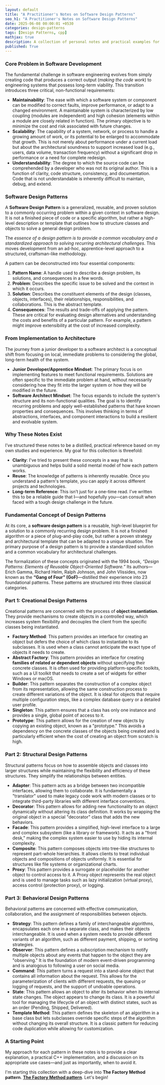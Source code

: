 ```yaml
---
layout: default
title: "A Practitioner's Notes on Software Design Patterns"
seo_h1: "A Practitioner's Notes on Software Design Patterns"
date: 2025-06-08 00:00:01 +0530
categories: design-patterns
tags: [Design Patterns, cpp]
mathjax: true
description: A collection of personal notes and practical examples for implementing core software design patterns in C++. Serves as a reference for their structure, common use cases, and trade-offs.
published: True
---
```

### Core Problem in Software Development

The fundamental challenge in software engineering evolves from simply creating code that produces a correct output (*making the code work*) to engineering systems that possess long-term viability. This transition introduces three critical, non-functional requirements:

* **Maintainability**: The ease with which a software system or component can be modified to correct faults, improve performance, or adapt to a changed environment. A maintainable system is characterized by low coupling (modules are independent) and high cohesion (elements within a module are closely related in function). The primary objective is to minimize the cost and risk associated with future changes.
* **Scalability**: The capability of a system, network, or process to handle a growing amount of work, or its potential to be enlarged to accommodate that growth. This is not merely about performance under a current load but about the architectural soundness to support increased load (e.g., users, data volume, transaction frequency) without a significant drop in performance or a need for complete redesign.
* **Understandability**: The degree to which the source code can be comprehended by a developer who was not its original author. This is a function of clarity, code structure, consistency, and documentation. Code that is not understandable is inherently difficult to maintain, debug, and extend.

### Software Design Patterns

A **Software Design Pattern** is a generalized, reusable, and proven solution to a commonly occurring problem within a given context in software design. It is not a finished piece of code or a specific algorithm, but rather a high-level description or template that outlines how to structure classes and objects to solve a general design problem.

The _essence of a design pattern is to provide a common vocabulary and a standardized approach to solving recurring architectural challenges_. This moves development from an ad-hoc, apprentice-level approach to a structured, craftsman-like methodology.

A pattern can be deconstructed into four essential components:

1.  **Pattern Name**: A handle used to describe a design problem, its solutions, and consequences in a few words.
2.  **Problem**: Describes the specific issue to be solved and the context in which it occurs.
3.  **Solution**: Describes the constituent elements of the design (classes, objects, interfaces), their relationships, responsibilities, and collaborations. This is the abstract template.
4.  **Consequences**: The results and trade-offs of applying the pattern. These are critical for evaluating design alternatives and understanding the costs and benefits of a particular pattern. For example, a pattern might improve extensibility at the cost of increased complexity.

### From Implementation to Architecture

The journey from a junior developer to a software architect is a conceptual shift from focusing on local, immediate problems to considering the global, long-term health of the system.

* **Junior Developer/Apprentice Mindset**: The primary focus is on implementing features to meet functional requirements. Solutions are often specific to the immediate problem at hand, without necessarily considering how they fit into the larger system or how they will be modified in the future.
* **Software Architect Mindset**: The focus expands to include the system's structure and its non-functional qualities. The goal is to identify recurring problems and apply well-established patterns that have known properties and consequences. This involves thinking in terms of abstractions, interfaces, and component interactions to build a resilient and evolvable system.

### Why These Notes Exist

I’ve structured these notes to be a distilled, practical reference based on my own studies and experience. My goal for this collection is threefold:

* **Clarity**: I've tried to present these concepts in a way that is unambiguous and helps build a solid mental model of how each pattern works.
* **Reuse**: The knowledge of patterns is inherently reusable. Once you understand a pattern's template, you can apply it across different projects and technologies.
* **Long-term Reference**: This isn’t just for a one-time read. I've written this to be a reliable guide that I—and hopefully you—can consult when faced with a tough design challenge in the future.

### Fundamental Concept of Design Patterns

At its core, a **software design pattern** is a reusable, high-level blueprint for a solution to a commonly recurring design problem. It is not a finished algorithm or a piece of plug-and-play code, but rather a proven strategy and architectural template that can be adapted to a unique situation. The primary purpose of a design pattern is to provide a standardized solution and a common vocabulary for architectural challenges.

The formalization of these concepts originated with the 1994 book, *“Design Patterns: Elements of Reusable Object-Oriented Software.”* Its authors—Erich Gamma, Richard Helm, Ralph Johnson, and John Vlissides, now known as the **“Gang of Four” (GoF)**—distilled their experience into 23 foundational patterns. These patterns are structured into three classical categories.

### Part 1: Creational Design Patterns

Creational patterns are concerned with the process of **object instantiation**. They provide mechanisms to create objects in a controlled way, which increases system flexibility and decouples the client from the specific classes being instantiated.

* **Factory Method**: This pattern provides an interface for creating an object but defers the choice of which class to instantiate to its subclasses. It is used when a class cannot anticipate the exact type of objects it needs to create.
* **Abstract Factory**: This pattern provides an interface for creating **families of related or dependent objects** without specifying their concrete classes. It is often used for providing platform-specific toolkits, such as a UI toolkit that needs to create a set of widgets for either Windows or macOS.
* **Builder**: This pattern separates the construction of a complex object from its representation, allowing the same construction process to create different variations of the object. It is ideal for objects that require multiple configuration steps, like a complex database query or a detailed user profile.
* **Singleton**: This pattern ensures that a class has only one instance and provides a single, global point of access to it.
* **Prototype**: This pattern allows for the creation of new objects by copying an existing object, known as a "prototype." This avoids a dependency on the concrete classes of the objects being created and is particularly efficient when the cost of creating an object from scratch is high.

### Part 2: Structural Design Patterns

Structural patterns focus on how to assemble objects and classes into larger structures while maintaining the flexibility and efficiency of these structures. They simplify the relationships between entities.

* **Adapter**: This pattern acts as a bridge between two incompatible interfaces, allowing them to collaborate. It is fundamentally a "translator" used to make legacy code work with modern classes or to integrate third-party libraries with different interface conventions.
* **Decorator**: This pattern allows for adding new functionality to an object dynamically without altering its class definition. It works by wrapping the original object in a special "decorator" class that adds the new behaviors.
* **Facade**: This pattern provides a simplified, high-level interface to a large and complex subsystem (like a library or framework). It acts as a "front desk," making the complex system easier to use by hiding its internal complexity.
* **Composite**: This pattern composes objects into tree-like structures to represent part-whole hierarchies. It allows clients to treat individual objects and compositions of objects uniformly. It is essential for structures like file systems or organizational charts.
* **Proxy**: This pattern provides a surrogate or placeholder for another object to control access to it. A Proxy object represents the real object and is used to manage tasks such as lazy initialization (virtual proxy), access control (protection proxy), or logging.

### Part 3: Behavioral Design Patterns

Behavioral patterns are concerned with effective communication, collaboration, and the assignment of responsibilities between objects.

* **Strategy**: This pattern defines a family of interchangeable algorithms, encapsulates each one in a separate class, and makes their objects interchangeable. It is used when a system needs to provide different variants of an algorithm, such as different payment, shipping, or sorting strategies.
* **Observer**: This pattern defines a subscription mechanism to notify multiple objects about any events that happen to the object they are "observing." It is the foundation of modern event-driven programming and is analogous to following a user on social media.
* **Command**: This pattern turns a request into a stand-alone object that contains all information about the request. This allows for the parameterization of clients with different requests, the queuing or logging of requests, and the support of undoable operations.
* **State**: This pattern allows an object to alter its behavior when its internal state changes. The object appears to change its class. It is a powerful tool for managing the lifecycle of an object with distinct states, such as an order (Pending, Shipped, Delivered).
* **Template Method**: This pattern defines the skeleton of an algorithm in a base class but lets subclasses override specific steps of the algorithm without changing its overall structure. It is a classic pattern for reducing code duplication while allowing for customization.

### A Starting Point

My approach for each pattern in these notes is to provide a clear explanation, a practical C++ implementation, and a discussion on its appropriate use cases—and just as importantly, when to avoid it.

I'm starting this collection with a deep-dive into **The Factory Method pattern**. [**The Factory Method pattern**](./Design-Patterns-Factory-Method.html). Let's begin!